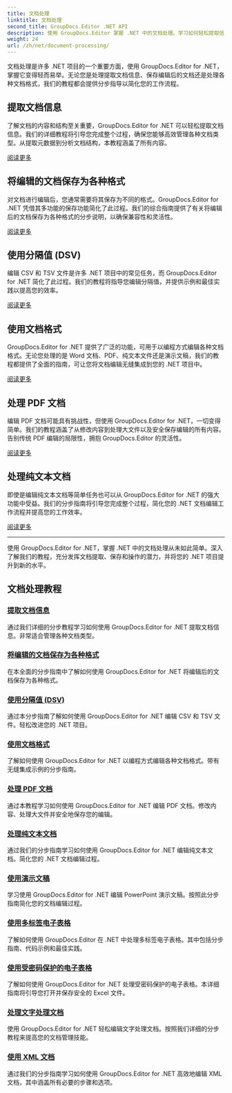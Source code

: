 ```yaml
---
title: 文档处理
linktitle: 文档处理
second_title: GroupDocs.Editor .NET API
description: 使用 GroupDocs.Editor 掌握 .NET 中的文档处理。学习如何轻松提取信息、保存为各种格式以及处理不同类型的文档。
weight: 24
url: /zh/net/document-processing/
---
```


文档处理是许多 .NET 项目的一个重要方面，使用 GroupDocs.Editor for .NET，掌握它变得轻而易举。无论您是处理提取文档信息、保存编辑后的文档还是处理各种文档格式，我们的教程都会提供分步指导以简化您的工作流程。

## 提取文档信息

了解文档的内容和结构至关重要，GroupDocs.Editor for .NET 可以轻松提取文档信息。我们的详细教程将引导您完成整个过程，确保您能够高效管理各种文档类型。从提取元数据到分析文档结构，本教程涵盖了所有内容。

[阅读更多](./extract-document-info/)

## 将编辑的文档保存为各种格式

对文档进行编辑后，您通常需要将其保存为不同的格式。GroupDocs.Editor for .NET 凭借其多功能的保存功能简化了此过程。我们的综合指南提供了有关将编辑后的文档保存为各种格式的分步说明，以确保兼容性和灵活性。

[阅读更多](./save-edited-document-various-formats/)

## 使用分隔值 (DSV)

编辑 CSV 和 TSV 文件是许多 .NET 项目中的常见任务，而 GroupDocs.Editor for .NET 简化了此过程。我们的教程将指导您编辑分隔值，并提供示例和最佳实践以提高您的效率。

[阅读更多](./work-dsv/)

## 使用文档格式

GroupDocs.Editor for .NET 提供了广泛的功能，可用于以编程方式编辑各种文档格式。无论您处理的是 Word 文档、PDF、纯文本文件还是演示文稿，我们的教程都提供了全面的指南，可让您将文档编辑无缝集成到您的 .NET 项目中。

[阅读更多](./work-document-formats/)

## 处理 PDF 文档

编辑 PDF 文档可能具有挑战性，但使用 GroupDocs.Editor for .NET，一切变得简单。我们的教程涵盖了从修改内容到处理大文件以及安全保存编辑的所有内容。告别传统 PDF 编辑的局限性，拥抱 GroupDocs.Editor 的灵活性。

[阅读更多](./work-pdf-documents/)

## 处理纯文本文档

即使是编辑纯文本文档等简单任务也可以从 GroupDocs.Editor for .NET 的强大功能中受益。我们的分步指南将引导您完成整个过程，简化您的 .NET 文档编辑工作流程并提高您的工作效率。

[阅读更多](./work-plain-text-documents/)

---

使用 GroupDocs.Editor for .NET，掌握 .NET 中的文档处理从未如此简单。深入了解我们的教程，充分发挥文档提取、保存和操作的潜力，并将您的 .NET 项目提升到新的水平。
## 文档处理教程
### [提取文档信息](./extract-document-info/)
通过我们详细的分步教程学习如何使用 GroupDocs.Editor for .NET 提取文档信息。非常适合管理各种文档类型。
### [将编辑的文档保存为各种格式](./save-edited-document-various-formats/)
在本全面的分步指南中了解如何使用 GroupDocs.Editor for .NET 将编辑后的文档保存为各种格式。
### [使用分隔值 (DSV)](./work-dsv/)
通过本分步指南了解如何使用 GroupDocs.Editor for .NET 编辑 CSV 和 TSV 文件。轻松改进您的 .NET 项目。
### [使用文档格式](./work-document-formats/)
了解如何使用 GroupDocs.Editor for .NET 以编程方式编辑各种文档格式。带有无缝集成示例的分步指南。
### [处理 PDF 文档](./work-pdf-documents/)
通过本教程学习如何使用 GroupDocs.Editor for .NET 编辑 PDF 文档。修改内容、处理大文件并安全地保存您的编辑。
### [处理纯文本文档](./work-plain-text-documents/)
通过我们的分步指南学习如何使用 GroupDocs.Editor for .NET 编辑纯文本文档。简化您的 .NET 文档编辑过程。
### [使用演示文稿](./work-presentations/)
学习使用 GroupDocs.Editor for .NET 编辑 PowerPoint 演示文稿。按照此分步指南简化您的文档编辑过程。
### [使用多标签电子表格](./work-multi-tab-spreadsheets/)
了解如何使用 GroupDocs.Editor 在 .NET 中处理多标签电子表格。其中包括分步指南、代码示例和最佳实践。
### [使用受密码保护的电子表格](./work-password-protected-spreadsheets/)
了解如何使用 GroupDocs.Editor for .NET 处理受密码保护的电子表格。本详细指南将引导您打开并保存安全的 Excel 文件。
### [处理文字处理文档](./work-word-processing-documents/)
使用 GroupDocs.Editor for .NET 轻松编辑文字处理文档。按照我们详细的分步教程来提高您的文档管理技能。
### [使用 XML 文档](./work-xml-documents/)
通过我们的分步指南学习如何使用 GroupDocs.Editor for .NET 高效地编辑 XML 文档，其中涵盖所有必要的步骤和选项。